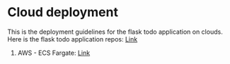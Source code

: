 # Cloud deployment

This is the deployment guidelines for the flask todo application on clouds. Here is the flask todo application repos: [Link](https://github.com/TranHoang/flask-helloworld)

1. AWS - ECS Fargate: [Link](aws/ecs-stack.md)
